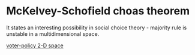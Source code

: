 # McKelvey-Schofield choas theorem

It states an interesting possibility in social choice theory - majority rule is unstable in a multidimensional space.

[voter-policy 2-D space](../assets/img/voter-policy-space.jpg)
